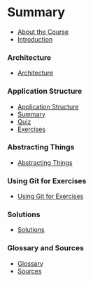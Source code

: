 # Summary

* [About the Course](README.md)
* [Introduction](introduction/introduction.md)

### Architecture

* [Architecture](architecture/architecture.md)
<!-- * [Summary](architecture/summary.md)
* [Quiz](architecture/quiz.md)
* [Exercises](architecture/exercises.md) -->

### Application Structure

* [Application Structure](application_structure/application_structure.md)
* [Summary](application_structure/summary.md)
* [Quiz](application_structure/quiz.md)
* [Exercises](application_structure/exercises.md)

### Abstracting Things

* [Abstracting Things](abstracting_things/abstracting_things.md)
<!-- * [Summary](abstracting_things/summary.md) -->
<!-- * [Quiz](abstracting_things/quiz.md) -->
<!-- * [Exercises](abstracting_things/exercises.md) -->

### Using Git for Exercises

* [Using Git for Exercises](using_git_for_exercises/using_git_for_exercises.md)

### Solutions

* [Solutions](solutions/solutions.md)

### Glossary and Sources

* [Glossary](glossary.md)
* [Sources](sources.md)
